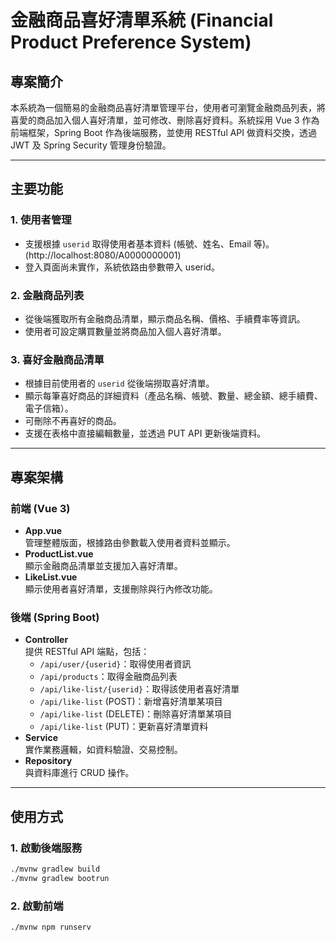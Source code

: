 # 金融商品喜好清單系統 (Financial Product Preference System)

## 專案簡介
本系統為一個簡易的金融商品喜好清單管理平台，使用者可瀏覽金融商品列表，將喜愛的商品加入個人喜好清單，並可修改、刪除喜好資料。系統採用 Vue 3 作為前端框架，Spring Boot 作為後端服務，並使用 RESTful API 做資料交換，透過 JWT 及 Spring Security 管理身份驗證。

---

## 主要功能

### 1. 使用者管理
- 支援根據 `userid` 取得使用者基本資料 (帳號、姓名、Email 等)。(http://localhost:8080/A0000000001)
- 登入頁面尚未實作，系統依路由參數帶入 userid。

### 2. 金融商品列表
- 從後端獲取所有金融商品清單，顯示商品名稱、價格、手續費率等資訊。
- 使用者可設定購買數量並將商品加入個人喜好清單。

### 3. 喜好金融商品清單
- 根據目前使用者的 `userid` 從後端撈取喜好清單。
- 顯示每筆喜好商品的詳細資料（產品名稱、帳號、數量、總金額、總手續費、電子信箱）。
- 可刪除不再喜好的商品。
- 支援在表格中直接編輯數量，並透過 PUT API 更新後端資料。

---

## 專案架構

### 前端 (Vue 3)

- **App.vue**  
  管理整體版面，根據路由參數載入使用者資料並顯示。
- **ProductList.vue**  
  顯示金融商品清單並支援加入喜好清單。
- **LikeList.vue**  
  顯示使用者喜好清單，支援刪除與行內修改功能。

### 後端 (Spring Boot)

- **Controller**  
  提供 RESTful API 端點，包括：  
  - `/api/user/{userid}`：取得使用者資訊  
  - `/api/products`：取得金融商品列表  
  - `/api/like-list/{userid}`：取得該使用者喜好清單  
  - `/api/like-list` (POST)：新增喜好清單某項目  
  - `/api/like-list` (DELETE)：刪除喜好清單某項目  
  - `/api/like-list` (PUT)：更新喜好清單資料
- **Service**  
  實作業務邏輯，如資料驗證、交易控制。
- **Repository**  
  與資料庫進行 CRUD 操作。

---

## 使用方式

### 1. 啟動後端服務
```bash
./mvnw gradlew build
./mvnw gradlew bootrun
```

### 2. 啟動前端
```bash
./mvnw npm runserv
```